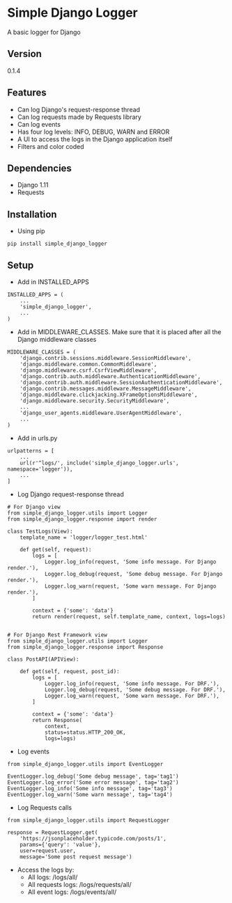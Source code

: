 # Simple Django Logger
A basic logger for Django

## Version

0.1.4

## Features

* Can log Django's request-response thread
* Can log requests made by Requests library
* Can log events
* Has four log levels: INFO, DEBUG, WARN and ERROR
* A UI to access the logs in the Django application itself
* Filters and color coded

## Dependencies

* Django 1.11
* Requests

## Installation

* Using pip

```
pip install simple_django_logger
```

## Setup

* Add in INSTALLED_APPS

```
INSTALLED_APPS = (
    ...
    'simple_django_logger',
    ...
)
```

* Add in MIDDLEWARE_CLASSES. Make sure that it is placed after all the Django middleware classes

```
MIDDLEWARE_CLASSES = (
    'django.contrib.sessions.middleware.SessionMiddleware',
    'django.middleware.common.CommonMiddleware',
    'django.middleware.csrf.CsrfViewMiddleware',
    'django.contrib.auth.middleware.AuthenticationMiddleware',
    'django.contrib.auth.middleware.SessionAuthenticationMiddleware',
    'django.contrib.messages.middleware.MessageMiddleware',
    'django.middleware.clickjacking.XFrameOptionsMiddleware',
    'django.middleware.security.SecurityMiddleware',
    ...
    'django_user_agents.middleware.UserAgentMiddleware',
    ...
)
```

* Add in urls.py

```
urlpatterns = [
    ...
    url(r'^logs/', include('simple_django_logger.urls', namespace='logger')),
    ...
]
```

* Log Django request-response thread

```
# For Django view
from simple_django_logger.utils import Logger
from simple_django_logger.response import render

class TestLogs(View):
    template_name = 'logger/logger_test.html'

    def get(self, request):
        logs = [
            Logger.log_info(request, 'Some info message. For Django render.'),
            Logger.log_debug(request, 'Some debug message. For Django render.'),
            Logger.log_warn(request, 'Some warn message. For Django render.'),
        ]

        context = {'some': 'data'}
        return render(request, self.template_name, context, logs=logs)


# For Django Rest Framework view
from simple_django_logger.utils import Logger
from simple_django_logger.response import Response

class PostAPI(APIView):

    def get(self, request, post_id):
        logs = [
            Logger.log_info(request, 'Some info message. For DRF.'),
            Logger.log_debug(request, 'Some debug message. For DRF.'),
            Logger.log_warn(request, 'Some warn message. For DRF.'),
        ]

        context = {'some': 'data'}
        return Response(
            context,
            status=status.HTTP_200_OK,
            logs=logs)
```

* Log events

```
from simple_django_logger.utils import EventLogger

EventLogger.log_debug('Some debug message', tag='tag1')
EventLogger.log_error('Some error message', tag='tag2')
EventLogger.log_info('Some info message', tag='tag3')
EventLogger.log_warn('Some warn message', tag='tag4')
```

* Log Requests calls

```
from simple_django_logger.utils import RequestLogger

response = RequestLogger.get(
    'https://jsonplaceholder.typicode.com/posts/1',
    params={'query': 'value'},
    user=request.user,
    message='Some post request message')
```

* Access the logs by:
    - All logs: /logs/all/
    - All requests logs: /logs/requests/all/
    - All event logs: /logs/events/all/